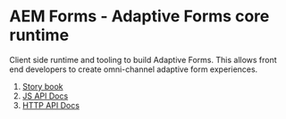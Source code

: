 # AEM Forms - Adaptive Forms core runtime

Client side runtime and tooling to build Adaptive Forms. This allows front end developers to create omni-channel adaptive form experiences.

1. [Story book](https://opensource.adobe.com/aem-forms-af-runtime/storybook-static)
2. [JS API Docs](https://opensource.adobe.com/aem-forms-af-runtime/docs)
2. [HTTP API Docs](https://opensource.adobe.com/aem-forms-af-runtime/api)